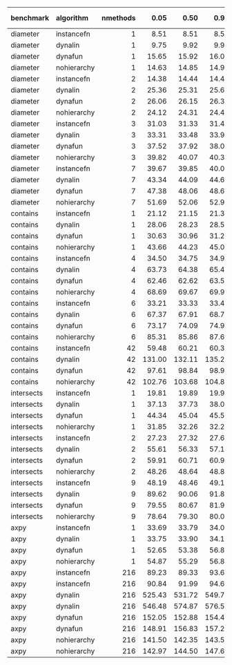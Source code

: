 |benchmark  |algorithm   | nmethods|   0.05|   0.50|   0.95|   mean| overhead 0.05| overhead 0.50| overhead 0.95| overhead mean|
|:----------|:-----------|--------:|------:|------:|------:|------:|-------------:|-------------:|-------------:|-------------:|
|diameter   |instancefn  |        1|   8.51|   8.51|   8.57|   8.55|             0|             0|             0|             0|
|diameter   |dynalin     |        1|   9.75|   9.92|   9.94|   9.90|             0|             0|             0|             0|
|diameter   |dynafun     |        1|  15.65|  15.92|  16.02|  15.86|             0|             0|             0|             0|
|diameter   |nohierarchy |        1|  14.63|  14.85|  14.95|  14.80|             0|             0|             0|             0|
|diameter   |instancefn  |        2|  14.38|  14.44|  14.44|  14.42|             0|             0|             0|             0|
|diameter   |dynalin     |        2|  25.36|  25.31|  25.67|  25.52|             0|             0|             0|             0|
|diameter   |dynafun     |        2|  26.06|  26.15|  26.35|  26.21|             0|             0|             0|             0|
|diameter   |nohierarchy |        2|  24.12|  24.31|  24.42|  24.28|             0|             0|             0|             0|
|diameter   |instancefn  |        3|  31.03|  31.33|  31.45|  31.32|             0|             0|             0|             0|
|diameter   |dynalin     |        3|  33.31|  33.48|  33.99|  33.58|             0|             0|             0|             0|
|diameter   |dynafun     |        3|  37.52|  37.92|  38.03|  37.77|             0|             0|             0|             0|
|diameter   |nohierarchy |        3|  39.82|  40.07|  40.37|  40.11|             0|             0|             0|             0|
|diameter   |instancefn  |        7|  39.67|  39.85|  40.09|  39.88|             0|             0|             0|             0|
|diameter   |dynalin     |        7|  43.34|  44.09|  44.65|  44.12|             0|             0|             0|             0|
|diameter   |dynafun     |        7|  47.38|  48.06|  48.68|  48.14|             0|             0|             0|             0|
|diameter   |nohierarchy |        7|  51.69|  52.06|  52.92|  52.27|             0|             0|             0|             0|
|contains   |instancefn  |        1|  21.12|  21.15|  21.36|  21.23|             0|             0|             0|             0|
|contains   |dynalin     |        1|  28.06|  28.23|  28.53|  28.30|             0|             0|             0|             0|
|contains   |dynafun     |        1|  30.63|  30.96|  31.29|  30.97|             0|             0|             0|             0|
|contains   |nohierarchy |        1|  43.66|  44.23|  45.05|  44.30|             0|             0|             0|             0|
|contains   |instancefn  |        4|  34.50|  34.75|  34.91|  34.68|             0|             0|             0|             0|
|contains   |dynalin     |        4|  63.73|  64.38|  65.45|  64.65|             0|             0|             0|             0|
|contains   |dynafun     |        4|  62.46|  62.62|  63.50|  62.96|             0|             0|             0|             0|
|contains   |nohierarchy |        4|  68.69|  69.67|  69.96|  69.38|             0|             0|             0|             0|
|contains   |instancefn  |        6|  33.21|  33.33|  33.46|  33.34|             0|             0|             0|             0|
|contains   |dynalin     |        6|  67.37|  67.91|  68.76|  68.08|             0|             0|             0|             0|
|contains   |dynafun     |        6|  73.17|  74.09|  74.90|  74.07|             0|             0|             0|             0|
|contains   |nohierarchy |        6|  85.31|  85.86|  87.63|  86.43|             0|             0|             0|             0|
|contains   |instancefn  |       42|  59.48|  60.21|  60.38|  59.85|             0|             0|             0|             0|
|contains   |dynalin     |       42| 131.00| 132.11| 135.21| 133.11|             0|             0|             0|             0|
|contains   |dynafun     |       42|  97.61|  98.84|  98.97|  98.41|             0|             0|             0|             0|
|contains   |nohierarchy |       42| 102.76| 103.68| 104.85| 103.84|             0|             0|             0|             0|
|intersects |instancefn  |        1|  19.81|  19.89|  19.95|  19.89|             0|             0|             0|             0|
|intersects |dynalin     |        1|  37.13|  37.73|  38.09|  37.61|             0|             0|             0|             0|
|intersects |dynafun     |        1|  44.34|  45.04|  45.59|  45.01|             0|             0|             0|             0|
|intersects |nohierarchy |        1|  31.85|  32.26|  32.23|  32.05|             0|             0|             0|             0|
|intersects |instancefn  |        2|  27.23|  27.32|  27.60|  27.37|             0|             0|             0|             0|
|intersects |dynalin     |        2|  55.61|  56.33|  57.11|  56.43|             0|             0|             0|             0|
|intersects |dynafun     |        2|  59.91|  60.71|  60.96|  60.46|             0|             0|             0|             0|
|intersects |nohierarchy |        2|  48.26|  48.64|  48.82|  48.55|             0|             0|             0|             0|
|intersects |instancefn  |        9|  48.19|  48.46|  49.19|  48.63|             0|             0|             0|             0|
|intersects |dynalin     |        9|  89.62|  90.06|  91.81|  90.74|             0|             0|             0|             0|
|intersects |dynafun     |        9|  79.55|  80.67|  81.94|  80.58|             0|             0|             0|             0|
|intersects |nohierarchy |        9|  78.64|  79.30|  80.06|  79.30|             0|             0|             0|             0|
|axpy       |instancefn  |        1|  33.69|  33.79|  34.03|  33.85|             0|             0|             0|             0|
|axpy       |dynalin     |        1|  33.75|  33.90|  34.13|  33.93|             0|             0|             0|             0|
|axpy       |dynafun     |        1|  52.65|  53.38|  56.83|  54.05|             0|             0|             0|             0|
|axpy       |nohierarchy |        1|  54.87|  55.29|  56.80|  55.79|             0|             0|             0|             0|
|axpy       |instancefn  |      216|  89.23|  89.33|  93.68|  90.65|             0|             0|             0|             0|
|axpy       |instancefn  |      216|  90.84|  91.99|  94.66|  92.87|             0|             0|             0|             0|
|axpy       |dynalin     |      216| 525.43| 531.72| 549.74| 537.16|             0|             0|             0|             0|
|axpy       |dynalin     |      216| 546.48| 574.87| 576.50| 560.97|             0|             0|             0|             0|
|axpy       |dynafun     |      216| 152.05| 152.88| 154.45| 153.19|             0|             0|             0|             0|
|axpy       |dynafun     |      216| 148.91| 156.83| 157.26| 154.31|             0|             0|             0|             0|
|axpy       |nohierarchy |      216| 141.50| 142.35| 143.59| 142.65|             0|             0|             0|             0|
|axpy       |nohierarchy |      216| 142.97| 144.50| 147.66| 144.95|             0|             0|             0|             0|
